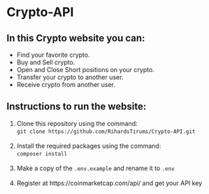 # Crypto-API

## In this Crypto website you can:

* Find your favorite crypto.
* Buy and Sell crypto.
* Open and Close Short positions on your crypto.
* Transfer your crypto to another user.
* Receive crypto from another user.
## Instructions to run the website:
<ol>
<li>Clone this repository using the command:<br><code>git clone https://github.com/RihardsTirums/Crypto-API.git</code></li><br>
<li>Install the required packages using the command:<br><code>composer install</code></li><br>
<li>Make a copy of the <code>.env.example</code> and rename it to <code>.env</code></li><br>
<li>Register at https://coinmarketcap.com/api/ and get your API key </li>
</ol>